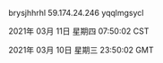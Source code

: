 brysjhhrhl 59.174.24.246 yqqlmgsycl

2021年 03月 11日 星期四 07:50:02 CST

2021年 03月 10日 星期三 23:50:02 GMT
